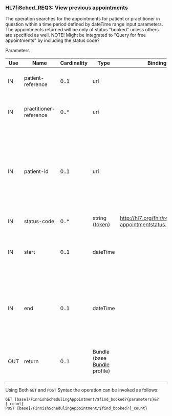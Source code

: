 ### HL7fiSched_REQ3: View previous appointments 

The operation searches for the appointments for patient or practitioner in question within a time period defined by dateTime range input parameters. The appointments returned will be only of status "booked" unless others are specified as well. NOTE! Might be integrated to "Query for free appointments" by including the status code?

Parameters

|  **Use**  |  **Name**  |  **Cardinality**  |  **Type**  |  **Binding**  |  **Documentation** | 
| --- | --- | --- | --- | --- | --- | 
| IN |  patient-reference |  0..1 |  uri |   | A Patient reference when performing an operation, e.g. whose appointments are we searching for. |
| IN |  practitioner-reference |  0..* |  uri |   | A Practitioner reference when performing an operation, e.g. whose appointments are we searching for. (e.g. `FinnishPractitioner/123`) |  
| IN |  patient-id |  0..1 |  uri |   | A Patient reference when performing an operation where the Patient resource `id` is known. Patient resources include demographics and patient preferences that may be important for availaiblilty searches. If multiple patient references are listed, the response will contain appointments which is joint match for all patients - i.e., a group appointment. |  
| IN |  status-code |  0..* | string ([token](http://hl7.org/fhir/STU3/search.html#token)) |  http://hl7.org/fhir/r4/valueset-appointmentstatus.html | The allowable statuses of appointments to be returned. |  
| IN |  start |  0..1 |  dateTime |   | The period of time that should be checked for appointments.- e.g., look for all appointments in a certain date range. If no start date is provided, then the start date will be set to the current time. |
| IN |  end |  0..1 |  dateTime |   | The period of time that should be checked for appointment.- e.g., look for all  appointments in a certain date range. If no end date is provided, the end date will be set to the planning horizon for the relevant Schedule resources will be used (or a case specific preset maximum end date). |  
| OUT |  return |  0..1 |  Bundle (base [Bundle](https://simplifier.net/simplifier.core.r4.resources/bundle) profile) |   | Bundle of type `searchset` with entries of proposed [FinnishSchedulingAppointment](https://simplifier.net/finnishschedulingr4/finnishschedulingappointment) resources. An empty bundle means no available appointments based on inputs. | 

Using Both `GET` and `POST` Syntax the operation can be invoked as follows:

`GET [base]/FinnishSchedulingAppointment/$find_booked?{parameters}&?{_count}` <br>
`POST [base]/FinnishSchedulingAppointment/$find_booked?{_count}`

